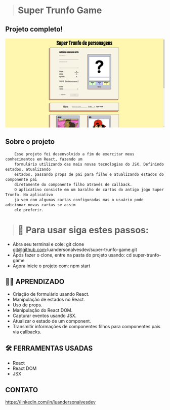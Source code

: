 ># Super Trunfo Game

## Projeto completo!

![preview](./src/assets/github/preview.png)

## Sobre o projeto
        Esse projeto foi desenvolvido a fim de exercitar meus conhecimentos em React, fazendo um
        formulário utilizando das mais novas tecnologias do JSX. Definindo estados, atualizando
        estados, passando props de pai para filho e atualizando estados do componente pai 
        diretamente do componente filho através de callback.
        O aplicativo consiste em um baralho de cartas do antigo jogo Super Trunfo. No aplicativo
        já vem com algumas cartas configuradas mas o usuário pode adicionar novas cartas se assim
        ele preferir.

># 🔗 Para usar siga estes passos:
- Abra seu terminal e cole: git clone git@github.com:luandersonalvesdev/super-trunfo-game.git
- Após fazer o clone, entre na pasta do projeto usando: cd super-trunfo-game
- Agora inicie o projeto com: npm start

## 👨‍💻 APRENDIZADO
- Criação de formulário usando React.
- Manipulação de estados no React.
- Uso de props.
- Manipulação do React DOM.
- Capturar eventos usando JSX.
- Atualizar o estado de um component.
- Transmitir informações de componentes filhos para componentes pais via callbacks.

## 🛠️ FERRAMENTAS USADAS 
- React
- React DOM
- JSX

## CONTATO

https://linkedin.com/in/luandersonalvesdev
